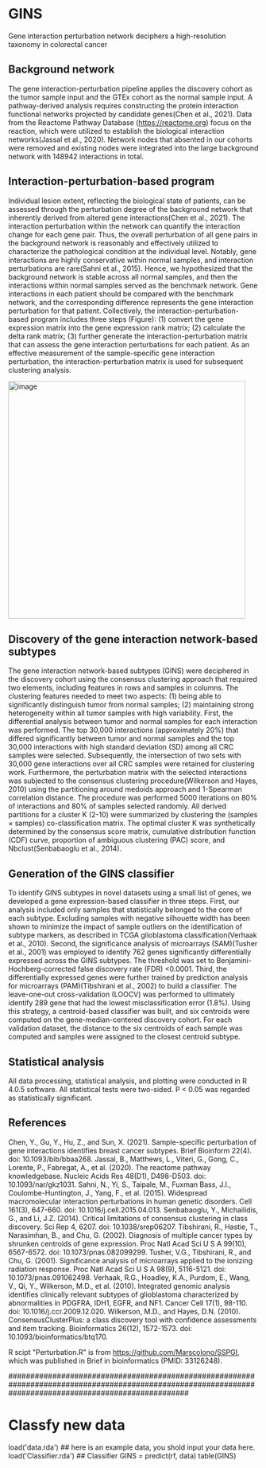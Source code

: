 # GINS
Gene interaction perturbation network deciphers a high-resolution taxonomy in colorectal cancer

## Background network
The gene interaction-perturbation pipeline applies the discovery cohort as the tumor sample input and the GTEx cohort as the normal sample input. A pathway-derived analysis requires constructing the protein interaction functional networks projected by candidate genes(Chen et al., 2021). Data from the Reactome Pathway Database (https://reactome.org) focus on the reaction, which were utilized to establish the biological interaction networks(Jassal et al., 2020). Network nodes that absented in our cohorts were removed and existing nodes were integrated into the large background network with 148942 interactions in total.

## Interaction-perturbation-based program
Individual lesion extent, reflecting the biological state of patients, can be assessed through the perturbation degree of the background network that inherently derived from altered gene interactions(Chen et al., 2021). The interaction perturbation within the network can quantify the interaction change for each gene pair. Thus, the overall perturbation of all gene pairs in the background network is reasonably and effectively utilized to characterize the pathological condition at the individual level. Notably, gene interactions are highly conservative within normal samples, and interaction perturbations are rare(Sahni et al., 2015). Hence, we hypothesized that the background network is stable across all normal samples, and then the interactions within normal samples served as the benchmark network. Gene interactions in each patient should be compared with the benchmark network, and the corresponding difference represents the gene interaction perturbation for that patient. Collectively, the interaction-perturbation-based program includes three steps (Figure): (1) convert the gene expression matrix into the gene expression rank matrix; (2) calculate the delta rank matrix; (3) further generate the interaction-perturbation matrix that can assess the gene interaction perturbations for each patient. As an effective measurement of the sample-specific gene interaction perturbation, the interaction-perturbation matrix is used for subsequent clustering analysis.

<img width="477" alt="image" src="https://user-images.githubusercontent.com/68080738/159143569-c9b6b7d9-2634-4d02-8f6d-6020fc72d92e.png">

## Discovery of the gene interaction network-based subtypes
The gene interaction network-based subtypes (GINS) were deciphered in the discovery cohort using the consensus clustering approach that required two elements, including features in rows and samples in columns. The clustering features needed to meet two aspects: (1) being able to significantly distinguish tumor from normal samples; (2) maintaining strong heterogeneity within all tumor samples with high variability. First, the differential analysis between tumor and normal samples for each interaction was performed. The top 30,000 interactions (approximately 20%) that differed significantly between tumor and normal samples and the top 30,000 interactions with high standard deviation (SD) among all CRC samples were selected. Subsequently, the intersection of two sets with 30,000 gene interactions over all CRC samples were retained for clustering work. Furthermore, the perturbation matrix with the selected interactions was subjected to the consensus clustering procedure(Wilkerson and Hayes, 2010) using the partitioning around medoids approach and 1-Spearman correlation distance. The procedure was performed 5000 iterations on 80% of interactions and 80% of samples selected randomly. All derived partitions for a cluster K (2-10) were summarized by clustering the (samples × samples) co-classification matrix. The optimal cluster K was synthetically determined by the consensus score matrix, cumulative distribution function (CDF) curve, proportion of ambiguous clustering (PAC) score, and Nbclust(Senbabaoglu et al., 2014).

## Generation of the GINS classifier
To identify GINS subtypes in novel datasets using a small list of genes, we developed a gene expression-based classifier in three steps. First, our analysis included only samples that statistically belonged to the core of each subtype. Excluding samples with negative silhouette width has been shown to minimize the impact of sample outliers on the identification of subtype markers, as described in TCGA glioblastoma classification(Verhaak et al., 2010). Second, the significance analysis of microarrays (SAM)(Tusher et al., 2001) was employed to identify 762 genes significantly differentially expressed across the GINS subtypes. The threshold was set to Benjamini-Hochberg-corrected false discovery rate (FDR) <0.0001. Third, the differentially expressed genes were further trained by prediction analysis for microarrays (PAM)(Tibshirani et al., 2002) to build a classifier. The leave-one-out cross-validation (LOOCV) was performed to ultimately identify 289 gene that had the lowest misclassification error (1.8%). Using this strategy, a centroid-based classifier was built, and six centroids were computed on the gene-median-centered discovery cohort. For each validation dataset, the distance to the six centroids of each sample was computed and samples were assigned to the closest centroid subtype.

## Statistical analysis
All data processing, statistical analysis, and plotting were conducted in R 4.0.5 software. All statistical tests were two-sided. P < 0.05 was regarded as statistically significant.

## References
Chen, Y., Gu, Y., Hu, Z., and Sun, X. (2021). Sample-specific perturbation of gene interactions identifies breast cancer subtypes. Brief Bioinform 22(4). doi: 10.1093/bib/bbaa268.
Jassal, B., Matthews, L., Viteri, G., Gong, C., Lorente, P., Fabregat, A., et al. (2020). The reactome pathway knowledgebase. Nucleic Acids Res 48(D1), D498-D503. doi: 10.1093/nar/gkz1031.
Sahni, N., Yi, S., Taipale, M., Fuxman Bass, J.I., Coulombe-Huntington, J., Yang, F., et al. (2015). Widespread macromolecular interaction perturbations in human genetic disorders. Cell 161(3), 647-660. doi: 10.1016/j.cell.2015.04.013.
Senbabaoglu, Y., Michailidis, G., and Li, J.Z. (2014). Critical limitations of consensus clustering in class discovery. Sci Rep 4, 6207. doi: 10.1038/srep06207.
Tibshirani, R., Hastie, T., Narasimhan, B., and Chu, G. (2002). Diagnosis of multiple cancer types by shrunken centroids of gene expression. Proc Natl Acad Sci U S A 99(10), 6567-6572. doi: 10.1073/pnas.082099299.
Tusher, V.G., Tibshirani, R., and Chu, G. (2001). Significance analysis of microarrays applied to the ionizing radiation response. Proc Natl Acad Sci U S A 98(9), 5116-5121. doi: 10.1073/pnas.091062498.
Verhaak, R.G., Hoadley, K.A., Purdom, E., Wang, V., Qi, Y., Wilkerson, M.D., et al. (2010). Integrated genomic analysis identifies clinically relevant subtypes of glioblastoma characterized by abnormalities in PDGFRA, IDH1, EGFR, and NF1. Cancer Cell 17(1), 98-110. doi: 10.1016/j.ccr.2009.12.020.
Wilkerson, M.D., and Hayes, D.N. (2010). ConsensusClusterPlus: a class discovery tool with confidence assessments and item tracking. Bioinformatics 26(12), 1572-1573. doi: 10.1093/bioinformatics/btq170.

R scipt "Perturbation.R" is from https://github.com/Marscolono/SSPGI, which was published in Brief in bioinformatics (PMID: 33126248).

#########################################################################################################################################################

# Classfy new data

load('data.rda') ## here is an example data, you shold input your data here.
load('Classifier.rda') ## Classifier
GINS = predict(rf, data)
table(GINS)












